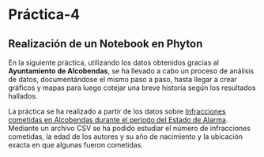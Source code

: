 # Práctica-4

## Realización de un Notebook en Phyton 

En la siguiente práctica, utilizando los datos obtenidos gracias al **Ayuntamiento de Alcobendas**, se ha llevado a cabo un proceso de análisis de datos, documentándose el mismo paso a paso, hasta llegar a crear gráficos y mapas para luego cotejar una breve historia según los resultados hallados. 

La práctica se ha realizado a partir de los datos sobre [Infracciones cometidas en Alcobendas durante el período del Estado de Alarma](https://datos.alcobendas.org/dataset/infracciones-por-incumplimiento-restricciones-estado-de-alarma-covid-19/resource/1f568d4c-c310-4462-ac90-2b55fed026a6?view_id=56a3145c-a39b-4eee-b415-37bd46b36d92). Mediante un archivo CSV se ha podido estudiar el número de infracciones cometidas, la edad de los autores y su año de nacimiento y la ubicación exacta en que algunas fueron cometidas. 
